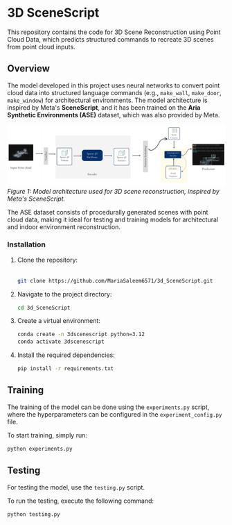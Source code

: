 # 3D SceneScript

This repository contains the code for 3D Scene Reconstruction using Point Cloud Data, which predicts structured commands to recreate 3D scenes from point cloud inputs.

## Overview

The model developed in this project uses neural networks to convert point cloud data into structured language commands (e.g., `make_wall`, `make_door`, `make_window`) for architectural environments. The model architecture is inspired by Meta's **SceneScript**, and it has been trained on the **Aria Synthetic Environments (ASE)** dataset, which was also provided by Meta.

![Model Architecture](/images/model_architechture.png)
*Figure 1: Model architecture used for 3D scene reconstruction, inspired by Meta's SceneScript.*

The ASE dataset consists of procedurally generated scenes with point cloud data, making it ideal for testing and training models for architectural and indoor environment reconstruction.

### Installation
1. Clone the repository:
   ```bash

   git clone https://github.com/MariaSaleem6571/3d_SceneScript.git

2. Navigate to the project directory:
   ```bash
   cd 3d_SceneScript
   
3. Create a virtual environment:
   ```bash
   conda create -n 3dscenescript python=3.12
   conda activate 3dscenescript

4. Install the required dependencies:
   ```bash
   pip install -r requirements.txt
   
## Training

The training of the model can be done using the `experiments.py` script, where the hyperparameters can be configured in the `experiment_config.py` file.

To start training, simply run:

```bash
python experiments.py
```

## Testing

For testing the model, use the `testing.py` script.

To run the testing, execute the following command:

```bash
python testing.py
```


